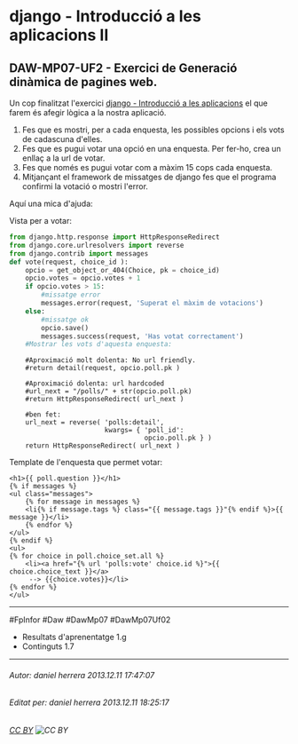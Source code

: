 # django - Introducció a les aplicacions II
## DAW-MP07-UF2 - Exercici de Generació dinàmica de pagines web.
Un cop finalitzat l'exercici [django - Introducció a les aplicacions](/activitats/DAW-MP07/DAW-MP07-UF2/django-introduccio-a-les-aplicacions/readme.md) el que farem és afegir lògica a la nostra aplicació.

1. Fes que es mostri, per a cada enquesta, les possibles opcions i els vots de cadascuna d'elles.
1. Fes que es pugui votar una opció en una enquesta. Per fer-ho, crea un enllaç a la url de votar.
1. Fes que només es pugui votar com a màxim 15 cops cada enquesta.
1. Mitjançant el framework de missatges de django fes que el programa confirmi la votació o mostri l'error.

Aquí una mica d'ajuda:

Vista per a votar:

```python
from django.http.response import HttpResponseRedirect
from django.core.urlresolvers import reverse
from django.contrib import messages
def vote(request, choice_id ):
    opcio = get_object_or_404(Choice, pk = choice_id)
    opcio.votes = opcio.votes + 1
    if opcio.votes > 15:
        #missatge error
        messages.error(request, 'Superat el màxim de votacions')
    else:
        #missatge ok
        opcio.save()
        messages.success(request, 'Has votat correctament')
    #Mostrar les vots d'aquesta enquesta:
```

        #Aproximació molt dolenta: No url friendly.
        #return detail(request, opcio.poll.pk )
        
        #Aproximació dolenta: url hardcoded
        #url_next = "/polls/" + str(opcio.poll.pk)
        #return HttpResponseRedirect( url_next )
        
        #ben fet:
        url_next = reverse( 'polls:detail', 
                            kwargs= { 'poll_id': 
                                      opcio.poll.pk } )
        return HttpResponseRedirect( url_next )
 
Template de l'enquesta que permet votar:

    <h1>{{ poll.question }}</h1>
    {% if messages %}
    <ul class="messages">
        {% for message in messages %}
        <li{% if message.tags %} class="{{ message.tags }}"{% endif %}>{{ message }}</li>
        {% endfor %}
    </ul>
    {% endif %}
    <ul>
    {% for choice in poll.choice_set.all %}
        <li><a href="{% url 'polls:vote' choice.id %}">{{ choice.choice_text }}</a> 
         --> {{choice.votes}}</li>
    {% endfor %}
    </ul>

---

#FpInfor #Daw #DawMp07 #DawMp07Uf02

* Resultats d'aprenentatge 1.g
* Continguts 1.7
---

###### Autor: daniel herrera 2013.12.11 17:47:07
###### Editat per: daniel herrera 2013.12.11 18:25:17
###### [CC BY](https://creativecommons.org/licenses/by/4.0/) ![CC BY](https://licensebuttons.net/l/by/3.0/80x15.png)

